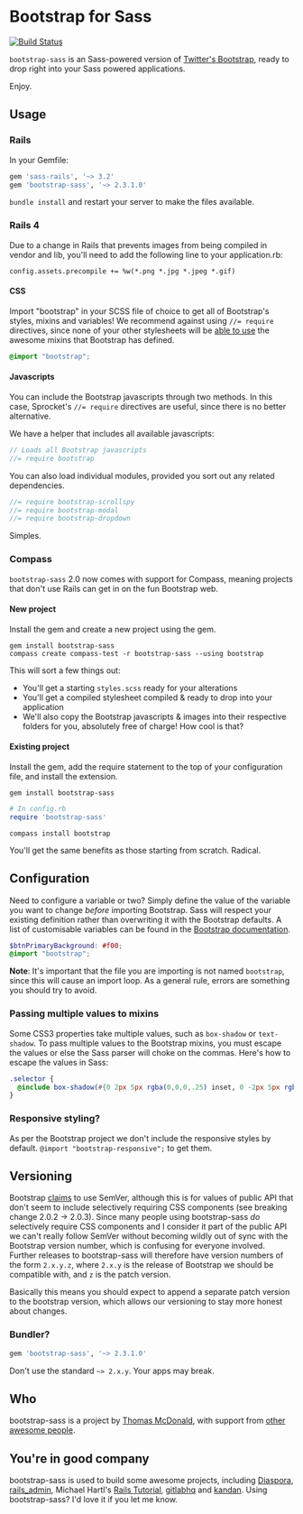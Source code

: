 # Bootstrap for Sass

[![Build Status](https://secure.travis-ci.org/thomas-mcdonald/bootstrap-sass.png?branch=master)](http://travis-ci.org/thomas-mcdonald/bootstrap-sass)

`bootstrap-sass` is an Sass-powered version of [Twitter's Bootstrap](http://github.com/twitter/bootstrap), ready to drop right into your Sass powered applications.

Enjoy.

## Usage

### Rails

In your Gemfile:

```ruby
gem 'sass-rails', '~> 3.2'
gem 'bootstrap-sass', '~> 2.3.1.0'
```

`bundle install` and restart your server to make the files available.

### Rails 4

Due to a change in Rails that prevents images from being compiled in vendor and lib, you'll need to add the following line to your application.rb:

    config.assets.precompile += %w(*.png *.jpg *.jpeg *.gif)

#### CSS

Import "bootstrap" in your SCSS file of choice to get all of Bootstrap's styles, mixins and variables! We recommend against using `//= require` directives, since none of your other stylesheets will be [able to use](https://github.com/thomas-mcdonald/bootstrap-sass/issues/79#issuecomment-4428595) the awesome mixins that Bootstrap has defined.

```css
@import "bootstrap";
```

#### Javascripts

You can include the Bootstrap javascripts through two methods. In this case, Sprocket's `//= require` directives are useful, since there is no better alternative.

We have a helper that includes all available javascripts:

```js
// Loads all Bootstrap javascripts
//= require bootstrap
```

You can also load individual modules, provided you sort out any related dependencies.

```js
//= require bootstrap-scrollspy
//= require bootstrap-modal
//= require bootstrap-dropdown
```

Simples.

### Compass

`bootstrap-sass` 2.0 now comes with support for Compass, meaning projects that don't use Rails can get in on the fun Bootstrap web.

#### New project

Install the gem and create a new project using the gem.

```console
gem install bootstrap-sass
compass create compass-test -r bootstrap-sass --using bootstrap
```

This will sort a few things out:

* You'll get a starting `styles.scss` ready for your alterations
* You'll get a compiled stylesheet compiled & ready to drop into your application
* We'll also copy the Bootstrap javascripts & images into their respective folders for you, absolutely free of charge! How cool is that?

#### Existing project

Install the gem, add the require statement to the top of your configuration file, and install the extension.

```console
gem install bootstrap-sass
```

```ruby
# In config.rb
require 'bootstrap-sass'
```

```console
compass install bootstrap
```

You'll get the same benefits as those starting from scratch. Radical.

## Configuration
Need to configure a variable or two? Simply define the value of the variable you want to change *before* importing Bootstrap. Sass will respect your existing definition rather than overwriting it with the Bootstrap defaults. A list of customisable variables can be found in the [Bootstrap documentation](http://twitter.github.com/bootstrap/customize.html#variables).

```scss
$btnPrimaryBackground: #f00;
@import "bootstrap";
```

**Note**: It's important that the file you are importing is not named `bootstrap`, since this will cause an import loop. As a general rule, errors are something you should try to avoid.

### Passing multiple values to mixins

Some CSS3 properties take multiple values, such as `box-shadow` or `text-shadow`. To pass multiple values to the Bootstrap mixins, you must escape the values or else the Sass parser will choke on the commas. Here's how to escape the values in Sass:

```scss
.selector {
  @include box-shadow(#{0 2px 5px rgba(0,0,0,.25) inset, 0 -2px 5px rgba(0,0,0,.25) inset});
}
```

### Responsive styling?
As per the Bootstrap project we don't include the responsive styles by default. `@import "bootstrap-responsive";` to get them.

## Versioning
Bootstrap [claims](https://github.com/twitter/bootstrap#versioning) to use SemVer, although this is for values of public API that don't seem to include selectively requiring CSS components (see breaking change 2.0.2 -> 2.0.3). Since many people using bootstrap-sass *do* selectively require CSS components and I consider it part of the public API we can't really follow SemVer without becoming wildly out of sync with the Bootstrap version number, which is confusing for everyone involved. Further releases to bootstrap-sass will therefore have version numbers of the form `2.x.y.z`, where `2.x.y` is the release of Bootstrap we should be compatible with, and `z` is the patch version.

Basically this means you should expect to append a separate patch version to the bootstrap version, which allows our versioning to stay more honest about changes.

### Bundler?

```ruby
gem 'bootstrap-sass', '~> 2.3.1.0'
```

Don't use the standard `~> 2.x.y`. Your apps may break.

## Who
bootstrap-sass is a project by [Thomas McDonald](https://twitter.com/#!/thomasmcdonald_), with support from [other awesome people](https://github.com/thomas-mcdonald/bootstrap-sass/graphs/contributors).

## You're in good company
bootstrap-sass is used to build some awesome projects, including [Diaspora](http://diasporaproject.org/), [rails_admin](https://github.com/sferik/rails_admin), Michael Hartl's [Rails Tutorial](http://railstutorial.org/), [gitlabhq](http://gitlabhq.com/) and [kandan](http://kandanapp.com/). Using bootstrap-sass? I'd love it if you let me know.
